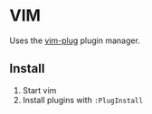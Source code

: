 VIM
===

Uses the [vim-plug][vimplug] plugin manager.

Install
-------

1. Start vim
2. Install plugins with `:PlugInstall`


[vimplug]: https://github.com/junegunn/vim-plug
